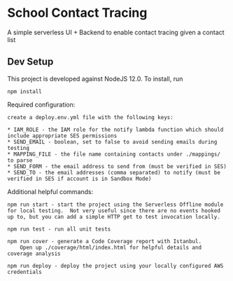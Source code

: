 # School Contact Tracing

A simple serverless UI + Backend to enable contact tracing given a contact list 


## Dev Setup

This project is developed against NodeJS 12.0.  To install, run 

``` 
npm install
```

Required configuration:
```
create a deploy.env.yml file with the following keys:

* IAM_ROLE - the IAM role for the notify lambda function which should include appropriate SES permissions
* SEND_EMAIL - boolean, set to false to avoid sending emails during testing
* MAPPING_FILE - the file name containing contacts under ./mappings/ to parse 
* SEND_FORM - the email address to send from (must be verified in SES)
* SEND_TO - the email addresses (comma separated) to notify (must be verified in SES if account is in Sandbox Mode)
```

Additional helpful commands:

```
npm run start - start the project using the Serverless Offline module for local testing.  Not very useful since there are no events hooked up to, but you can add a simple HTTP get to test invocation locally.

npm run test - run all unit tests

npm run cover - generate a Code Coverage report with Istanbul.  
    Open up ./coverage/html/index.html for helpful details and coverage analysis

npm run deploy - deploy the project using your locally configured AWS credentials
```